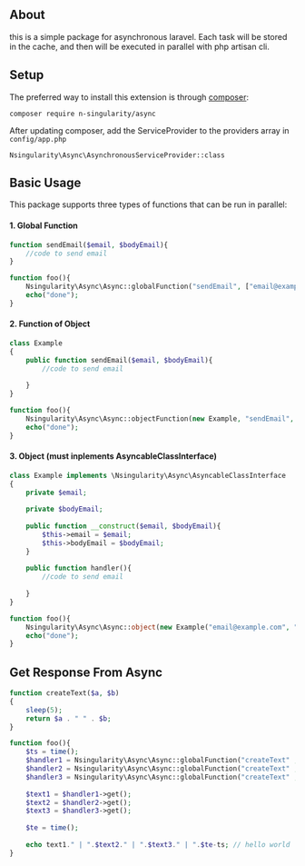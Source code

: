About
------------
this is a simple package for asynchronous laravel.
Each task will be stored in the cache, and then will be executed in parallel with php artisan cli.

Setup
------------

The preferred way to install this extension is through [composer](http://getcomposer.org/download/):

```
composer require n-singularity/async
```

After updating composer, add the ServiceProvider to the providers array in `config/app.php`

```
Nsingularity\Async\AsynchronousServiceProvider::class
```

Basic Usage
-----------
This package supports three types of functions that can be run in parallel:

#### 1. Global Function
```php
function sendEmail($email, $bodyEmail){
    //code to send email
}

function foo(){
    Nsingularity\Async\Async::globalFunction("sendEmail", ["email@example.com", "body email html"]);
    echo("done");
}

```

#### 2. Function of Object

```php
class Example
{
    public function sendEmail($email, $bodyEmail){
        //code to send email
        
    }
}

function foo(){
    Nsingularity\Async\Async::objectFunction(new Example, "sendEmail", ["email@example.com", "body email html"]);
    echo("done");
}
```

#### 3. Object (must inplements AsyncableClassInterface)

```php
class Example implements \Nsingularity\Async\AsyncableClassInterface
{
    private $email;
    
    private $bodyEmail;
    
    public function __construct($email, $bodyEmail){
        $this->email = $email;
        $this->bodyEmail = $bodyEmail;
    }
    
    public function handler(){
        //code to send email
        
    }
}

function foo(){
    Nsingularity\Async\Async::object(new Example("email@example.com", "body email html"));
    echo("done");
}
```

Get Response From Async
-----------

```php
function createText($a, $b)
{
    sleep(5);
    return $a . " " . $b;
}

function foo(){
    $ts = time();
    $handler1 = Nsingularity\Async\Async::globalFunction("createText" ,["hello","world"]);
    $handler2 = Nsingularity\Async\Async::globalFunction("createText" ,["hello","hello"]);
    $handler3 = Nsingularity\Async\Async::globalFunction("createText" ,["world","world"]);
    
    $text1 = $handler1->get();
    $text2 = $handler2->get();
    $text3 = $handler3->get();
    
    $te = time();
    
    echo text1." | ".$text2." | ".$text3." | ".$te-ts; // hello world | hello hello | world world | 6
}

```
